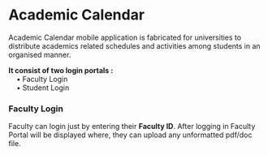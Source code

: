 # Academic Calendar
Academic Calendar mobile application is fabricated for universities to distribute academics related schedules and activities among students in an organised manner.  

**It consist of two login portals :**  
    • Faculty Login  
    • Student Login

### Faculty Login
Faculty can login just by entering their **Faculty ID**. After logging in Faculty Portal will be displayed where, they can upload any unformatted pdf/doc file. 
